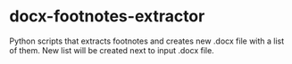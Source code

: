 # docx-footnotes-extractor
Python scripts that extracts footnotes and creates new .docx file with a list of them.
New list will be created next to input .docx file.
